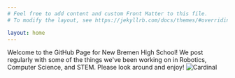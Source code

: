```yaml
---
# Feel free to add content and custom Front Matter to this file.
# To modify the layout, see https://jekyllrb.com/docs/themes/#overriding-theme-defaults

layout: home
---
```

Welcome to the GitHub Page for New Bremen High School! We post regularly with some of the things we've been working on in Robotics, Computer Science, and STEM. Please look around and enjoy!
![Cardinal](/assets/cardinallogo.png)